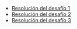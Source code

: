 * [Resolución del desafío 1](https://github.com/aledp/ceia_PNL_aledp/blob/ae185b76984d3a152eb3f0a46224aedd4881e623/Resolucion_Desafio_1_AlejandraDelPorto.ipynb)
* [Resolución del desafío 2](https://github.com/aledp/ceia_PNL_aledp/blob/e189aafcd311070aaab098f10509ad77998aa971/Resolucion_Desafio_2_AlejandraDelPorto.ipynb)
* [Resolución del desafío 3](https://github.com/aledp/ceia_PNL_aledp/blob/main/Resolucion_Desafio_3_AlejandraDelPorto.ipynb)
